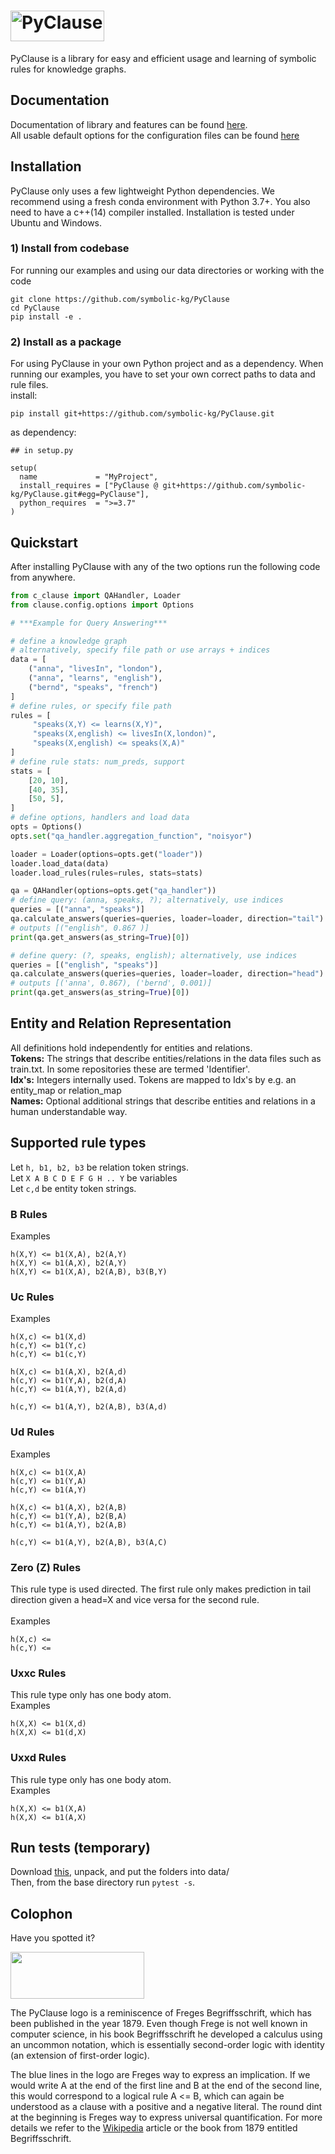 
# <img src="https://raw.githubusercontent.com/symbolic-kg/PyClause/master/docs/logo/PyClause/proc/PyClause.png" width="150" height="49" style="margin-right: 10px;" alt="PyClause">


PyClause is a library for easy and efficient usage and learning of symbolic rules for knowledge graphs.

## Documentation
Documentation of library and features can be found [here](https://pyclause.readthedocs.io/en/latest/index.html). <br>
All usable default options for the configuration files can be found [here](clause/config-default.yaml) 


## Installation
PyClause only uses a few lightweight Python dependencies. We recommend using a fresh conda environment with Python 3.7+.
You also need to have a c++(14) compiler installed. Installation is tested under Ubuntu and Windows.

### 1) Install from codebase
For running our examples and using our data directories or working with the code
```
git clone https://github.com/symbolic-kg/PyClause
cd PyClause
pip install -e .
```

### 2) Install as a package
For using PyClause in your own Python project and as a dependency. When running our examples, you have to set your own correct paths to data and rule files. <br>
install:

```
pip install git+https://github.com/symbolic-kg/PyClause.git
```

as dependency:
```
## in setup.py

setup(
  name             = "MyProject",
  install_requires = ["PyClause @ git+https://github.com/symbolic-kg/PyClause.git#egg=PyClause"],
  python_requires  = ">=3.7"
)

```

## Quickstart
After installing PyClause with any of the two options run the following code from anywhere.
```python
from c_clause import QAHandler, Loader
from clause.config.options import Options

# ***Example for Query Answering***

# define a knowledge graph
# alternatively, specify file path or use arrays + indices
data = [
    ("anna", "livesIn", "london"),
    ("anna", "learns", "english"),
    ("bernd", "speaks", "french")
]
# define rules, or specify file path
rules = [
     "speaks(X,Y) <= learns(X,Y)",
     "speaks(X,english) <= livesIn(X,london)",
     "speaks(X,english) <= speaks(X,A)"
]
# define rule stats: num_preds, support
stats = [
    [20, 10],
    [40, 35],
    [50, 5],
]
# define options, handlers and load data
opts = Options()
opts.set("qa_handler.aggregation_function", "noisyor")

loader = Loader(options=opts.get("loader"))
loader.load_data(data)
loader.load_rules(rules=rules, stats=stats)

qa = QAHandler(options=opts.get("qa_handler"))
# define query: (anna, speaks, ?); alternatively, use indices
queries = [("anna", "speaks")]
qa.calculate_answers(queries=queries, loader=loader, direction="tail")
# outputs [("english", 0.867 )] 
print(qa.get_answers(as_string=True)[0])

# define query: (?, speaks, english); alternatively, use indices
queries = [("english", "speaks")]
qa.calculate_answers(queries=queries, loader=loader, direction="head")
# outputs [('anna', 0.867), ('bernd', 0.001)] 
print(qa.get_answers(as_string=True)[0])

```


## Entity and Relation Representation

All definitions hold independently for entities and relations. <br>
<strong>Tokens:</strong> The strings that describe entities/relations in the data files such as train.txt. In some repositories these are termed 'Identifier'. <br>
<strong>Idx's:</strong> Integers internally used. Tokens are mapped to Idx's by e.g. an entity_map or relation_map <br>
<strong>Names:</strong> Optional additional strings that describe entities and relations in a human understandable way. <br>

## Supported rule types

Let ```h, b1, b2, b3``` be relation token strings. <br>
Let ```X A B C D E F G H .. Y``` be variables <br>
Let ```c,d``` be entity token strings. <br>

### B Rules
Examples<br>
```
h(X,Y) <= b1(X,A), b2(A,Y)
h(X,Y) <= b1(A,X), b2(A,Y)
h(X,Y) <= b1(X,A), b2(A,B), b3(B,Y)
```

### Uc Rules
Examples<br>
```
h(X,c) <= b1(X,d)
h(c,Y) <= b1(Y,c)
h(c,Y) <= b1(c,Y)

h(X,c) <= b1(A,X), b2(A,d)
h(c,Y) <= b1(Y,A), b2(d,A)
h(c,Y) <= b1(A,Y), b2(A,d)

h(c,Y) <= b1(A,Y), b2(A,B), b3(A,d)
```


### Ud Rules
Examples<br>
```
h(X,c) <= b1(X,A)
h(c,Y) <= b1(Y,A)
h(c,Y) <= b1(A,Y)

h(X,c) <= b1(A,X), b2(A,B)
h(c,Y) <= b1(Y,A), b2(B,A)
h(c,Y) <= b1(A,Y), b2(A,B)

h(c,Y) <= b1(A,Y), b2(A,B), b3(A,C)
```


### Zero (Z) Rules
This rule type is used directed. The first rule only makes prediction in tail direction given a head=X and vice versa for the second rule. <br><br>
Examples<br>
```
h(X,c) <= 
h(c,Y) <= 
```

### Uxxc Rules
This rule type only has one body atom.<br>
Examples<br>
```
h(X,X) <= b1(X,d) 
h(X,X) <= b1(d,X) 
```

### Uxxd Rules
This rule type only has one body atom.<br>
Examples<br>
```
h(X,X) <= b1(X,A) 
h(X,X) <= b1(A,X) 
```




## Run tests (temporary)


Download [this](https://www.dropbox.com/scl/fi/75py3esgpsn6f370ap7q5/test-data.zip?rlkey=7i136d7d7194x2tvoxqsv0e36&dl=0), unpack, and put the folders into data/ <br>
Then, from the base directory run
```pytest -s```.


## Colophon

Have you spotted it? <br>

 <img src="https://raw.githubusercontent.com/symbolic-kg/PyClause/master/docs/logo/PyClause/proc/PyClause-begriffsschrift-transparent.png" width="214" height="75" style="margin-right: 10px;">

The PyClause logo is a reminiscence of Freges Begriffsschrift, which has been published in the year 1879. Even though Frege is not well known in computer science, in his book Begriffsschrift he developed a calculus using an uncommon notation, which is essentially second-order logic with identity (an extension of first-order logic). <br>

The blue lines in the logo are Freges way to express an implication. If we would write A at the end of the first line and B at the end of the second line, this would correspond to a logical rule A <= B, which can again be understood as a clause with a positive and a negative literal. The round dint at the beginning is Freges way to express universal quantification. For more details we refer to the [Wikipedia](https://en.wikipedia.org/wiki/Begriffsschrift) article or the book from 1879 entitled Begriffsschrift.
